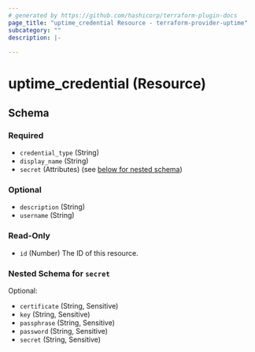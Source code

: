 ```yaml
---
# generated by https://github.com/hashicorp/terraform-plugin-docs
page_title: "uptime_credential Resource - terraform-provider-uptime"
subcategory: ""
description: |-
  
---
```


# uptime_credential (Resource)





<!-- schema generated by tfplugindocs -->
## Schema

### Required

- `credential_type` (String)
- `display_name` (String)
- `secret` (Attributes) (see [below for nested schema](#nestedatt--secret))

### Optional

- `description` (String)
- `username` (String)

### Read-Only

- `id` (Number) The ID of this resource.

<a id="nestedatt--secret"></a>
### Nested Schema for `secret`

Optional:

- `certificate` (String, Sensitive)
- `key` (String, Sensitive)
- `passphrase` (String, Sensitive)
- `password` (String, Sensitive)
- `secret` (String, Sensitive)


